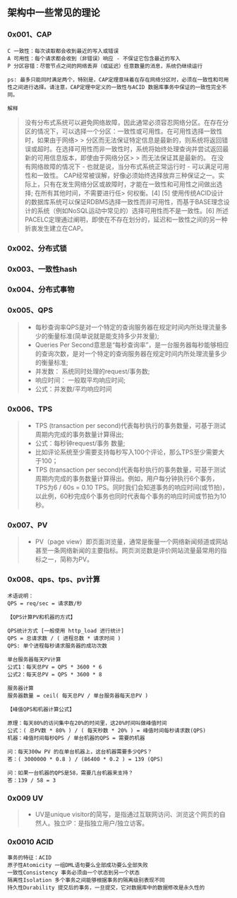 ## 架构中一些常见的理论

### 0x001、CAP
```doc
C 一致性：每次读取都会收到最近的写入或错误
A 可用性：每个请求都会收到（非错误）响应 - 不保证它包含最近的写入
P 分区容错：尽管节点之间的网络丢弃（或延迟）任意数量的消息，系统仍继续运行

ps: 最多只能同时满足两个，特别是，CAP定理意味着在存在网络分区时，必须在一致性和可用性之间进行选择。请注意，CAP定理中定义的一致性与ACID 数据库事务中保证的一致性完全不同。
```

`解释`
> 没有分布式系统可以避免网络故障，因此通常必须容忍网络分区。在存在分区的情况下，可以选择一个分区：一致性或可用性。在可用性选择一致性时，如果由于网络>  > 分区而无法保证特定信息是最新的，则系统将返回错误或超时。在选择可用性而非一致性时，系统将始终处理查询并尝试返回最新的可用信息版本，即使由于网络分区> > 而无法保证其是最新的。
> 在没有网络故障的情况下 - 也就是说，当分布式系统正常运行时 - 可以满足可用性和一致性。
> CAP经常被误解，好像必须始终选择放弃三种保证之一。实际上，只有在发生网络分区或故障时，才能在一致性和可用性之间做出选择; 在所有其他时间，不需要进行任> 何权衡。[4] [5]
> 使用传统ACID设计的数据库系统可以保证RDBMS选择一致性而非可用性，而基于BASE理念设计的系统（例如NoSQL运动中常见的）选择可用性而不是一致性。[6]
> 所述PACELC定理通过阐明，即使在不存在划分的，延迟和一致性之间的另一种折衷发生建立在CAP。

### 0x002、分布式锁

### 0x003、一致性hash

### 0x004、分布式事物

### 0x005、QPS
> * 每秒查询率QPS是对一个特定的查询服务器在规定时间内所处理流量多少的衡量标准(简单说就是能支持多少并发量);
> * Queries Per Second意思是“每秒查询率”，是一台服务器每秒能够相应的查询次数，是对一个特定的查询服务器在规定时间内所处理流量多少的衡量标准;
> * 并发数： 系统同时处理的request/事务数;
> * 响应时间：  一般取平均响应时间;
> * 公式：并发数/平均响应时间

### 0x006、TPS
> * TPS (transaction per second)代表每秒执行的事务数量，可基于测试周期内完成的事务数量计算得出;
> * 公式：每秒钟request/事务 数量;
> * 比如评论系统至少需要支持每秒写入100个评论，那么TPS至少需要大于100；
> * TPS (transaction per second)代表每秒执行的事务数量，可基于测试周期内完成的事务数量计算得出。例如，用户每分钟执行6个事务，TPS为6 / 60s = 0.10 TPS。同时我们会知道事务的响应时间(或节拍)，以此例，60秒完成6个事务也同时代表每个事务的响应时间或节拍为10秒。

### 0x007、PV
> * PV（page view）即页面浏览量，通常是衡量一个网络新闻频道或网站甚至一条网络新闻的主要指标。网页浏览数是评价网站流量最常用的指标之一，简称为PV。

### 0x008、qps、tps、pv计算
```doc 
术语说明：
QPS = req/sec = 请求数/秒

【QPS计算PV和机器的方式】

QPS统计方式 [一般使用 http_load 进行统计]
QPS = 总请求数 / ( 进程总数 * 请求时间 )
QPS: 单个进程每秒请求服务器的成功次数

单台服务器每天PV计算
公式1：每天总PV = QPS * 3600 * 6
公式2：每天总PV = QPS * 3600 * 8

服务器计算
服务器数量 = ceil( 每天总PV / 单台服务器每天总PV )

【峰值QPS和机器计算公式】

原理：每天80%的访问集中在20%的时间里，这20%时间叫做峰值时间
公式：( 总PV数 * 80% ) / ( 每天秒数 * 20% ) = 峰值时间每秒请求数(QPS)
机器：峰值时间每秒QPS / 单台机器的QPS = 需要的机器

问：每天300w PV 的在单台机器上，这台机器需要多少QPS？
答：( 3000000 * 0.8 ) / (86400 * 0.2 ) = 139 (QPS)

问：如果一台机器的QPS是58，需要几台机器来支持？
答：139 / 58 = 3

```

### 0x009 UV
> * UV是unique visitor的简写，是指通过互联网访问、浏览这个网页的自然人。独立IP：是指独立用户/独立访客。

### 0x0010 ACID
```doc
事务的特征：ACID
原子性Atomicity 一组DML语句要么全部成功要么全部失败
一致性Consistency 事务必须由一个状态到另一个状态
隔离性Isolation 多个事务之间能够根据事务的隔离级别表现不同
持久性Durability 提交后的事务，一旦提交，它对数据库中的数据修改是永久性的
```




